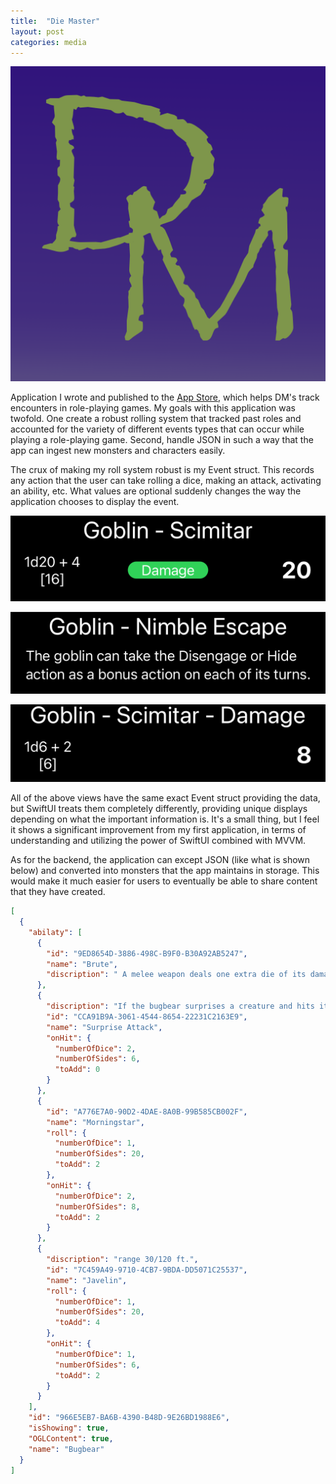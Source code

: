 ```yaml
---
title:  "Die Master"
layout: post
categories: media
---
```


![Die Master App Icon](/assets/DM_Icon.png)


Application I wrote and published to the [App Store](https://apps.apple.com/us/app/die-master/id6443835851), which helps DM's track encounters in role-playing games. My goals with this application was twofold. One create a robust rolling system that tracked past roles and accounted for the variety of different events types that can occur while playing a role-playing game. Second, handle JSON in such a way that the app can ingest new monsters and characters easily.

The crux of making my roll system robust is my Event struct. This records any action that the user can take rolling a dice, making an attack, activating an ability, etc. What values are optional suddenly changes the way the application chooses to display the event.

![Image of Goblin - Scimitar](/assets/DMImage1.png)

![Image of Goblin - nimble escape](/assets/DMImage2.png)

![Image of Goblin - damage](/assets/DMImage3.png)

All of the above views have the same exact Event struct providing the data, but SwiftUI treats them completely differently, providing unique displays depending on what the important information is. It's a small thing, but I feel it shows a significant improvement from my first application, in terms of understanding and utilizing the power of SwiftUI combined with MVVM.

As for the backend, the application can except JSON (like what is shown below) and converted into monsters that the app maintains in storage. This would make it much easier for users to eventually be able to share content that they have created.

```JSON
[
  {
    "abilaty": [
      {
        "id": "9ED8654D-3886-498C-B9F0-B30A92AB5247",
        "name": "Brute",
        "discription": " A melee weapon deals one extra die of its damage when the bugbear hits with it (included in the attack)."
      },
      {
        "discription": "If the bugbear surprises a creature and hits it with an attack during the first round of combat, the target takes an extra 7 (2d6) damage from the attack.",
        "id": "CCA91B9A-3061-4544-8654-22231C2163E9",
        "name": "Surprise Attack",
        "onHit": {
          "numberOfDice": 2,
          "numberOfSides": 6,
          "toAdd": 0
        }
      },
      {
        "id": "A776E7A0-90D2-4DAE-8A0B-99B585CB002F",
        "name": "Morningstar",
        "roll": {
          "numberOfDice": 1,
          "numberOfSides": 20,
          "toAdd": 2
        },
        "onHit": {
          "numberOfDice": 2,
          "numberOfSides": 8,
          "toAdd": 2
        }
      },
      {
        "discription": "range 30/120 ft.",
        "id": "7C459A49-9710-4CB7-9BDA-DD5071C25537",
        "name": "Javelin",
        "roll": {
          "numberOfDice": 1,
          "numberOfSides": 20,
          "toAdd": 4
        },
        "onHit": {
          "numberOfDice": 1,
          "numberOfSides": 6,
          "toAdd": 2
        }
      }
    ],
    "id": "966E5EB7-BA6B-4390-B48D-9E26BD1988E6",
    "isShowing": true,
    "OGLContent": true,
    "name": "Bugbear"
  }
]
```
